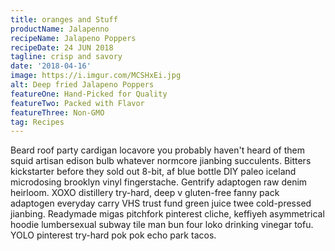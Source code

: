 ```yaml
---
title: oranges and Stuff
productName: Jalapenno
recipeName: Jalapeno Poppers
recipeDate: 24 JUN 2018
tagline: crisp and savory
date: '2018-04-16'
image: https://i.imgur.com/MCSHxEi.jpg
alt: Deep fried Jalapeno Poppers
featureOne: Hand-Picked for Quality
featureTwo: Packed with Flavor
featureThree: Non-GMO
tag: Recipes
---
```


Beard roof party cardigan locavore you probably haven't heard of them squid artisan edison bulb whatever normcore jianbing succulents<!-- end -->. Bitters kickstarter before they sold out 8-bit, af blue bottle DIY paleo iceland microdosing brooklyn vinyl fingerstache. Gentrify adaptogen raw denim heirloom. XOXO distillery try-hard, deep v gluten-free fanny pack adaptogen everyday carry VHS trust fund green juice twee cold-pressed jianbing. Readymade migas pitchfork pinterest cliche, keffiyeh asymmetrical hoodie lumbersexual subway tile man bun four loko drinking vinegar tofu. YOLO pinterest try-hard pok pok echo park tacos.
